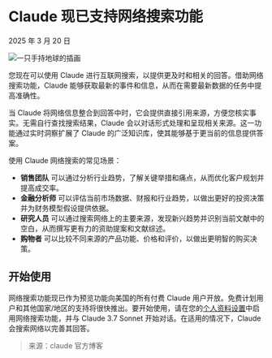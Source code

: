 # Claude 现已支持网络搜索功能

2025 年 3 月 20 日

![一只手持地球的插画](https://www.anthropic.com/_next/image?url=https%3A%2F%2Fwww-cdn.anthropic.com%2Fimages%2F4zrzovbb%2Fwebsite%2F7046dcc04109d6ebd834c5109721387c974b5e14-2880x1620.png&w=3840&q=75)

您现在可以使用 Claude 进行互联网搜索，以提供更及时和相关的回答。借助网络搜索功能，Claude 能够获取最新的事件和信息，从而在需要最新数据的任务中提高准确性。

当 Claude 将网络信息整合到回答中时，它会提供直接引用来源，方便您核实事实。无需自行查找搜索结果，Claude 会以对话形式处理和呈现相关来源。这一功能通过实时洞察扩展了 Claude 的广泛知识库，使其能够基于更当前的信息提供答案。

使用 Claude 网络搜索的常见场景：

- **销售团队** 可以通过分析行业趋势，了解关键举措和痛点，从而优化客户规划并提高成交率。
- **金融分析师** 可以评估当前市场数据、财报和行业趋势，以做出更好的投资决策并为财务模型假设提供依据。
- **研究人员** 可以通过搜索网络上的主要来源，发现新兴趋势并识别当前文献中的空白，从而撰写更有力的资助提案和文献综述。
- **购物者** 可以比较不同来源的产品功能、价格和评价，以做出更明智的购买决策。

## 开始使用

网络搜索功能现已作为预览功能向美国的所有付费 Claude 用户开放。免费计划用户和其他国家/地区的支持将很快推出。要开始使用，请在您的[个人资料设置](https://claude.ai/settings/profile#feature-preview)中启用网络搜索功能，并与 Claude 3.7 Sonnet 开始对话。在适用的情况下，Claude 会搜索网络以完善其回答。

> 来源：claude 官方博客
